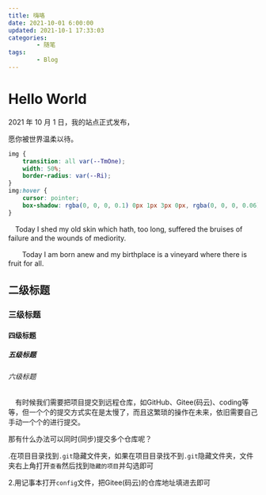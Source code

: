 ```yaml
---
title: 嗨咯
date: 2021-10-01 6:00:00
updated: 2021-10-1 17:33:03
categories:
        - 随笔
tags:
        - Blog
---
```


# Hello World

2021 年 10 月 1 日，我的站点正式发布，

愿你被世界温柔以待。

```css
img {
	transition: all var(--TmOne);
	width: 50%;
	border-radius: var(--Ri);
}
img:hover {
	cursor: pointer;
	box-shadow: rgba(0, 0, 0, 0.1) 0px 1px 3px 0px, rgba(0, 0, 0, 0.06) 0px 1px 2px 0px;
}

```



　Today I shed my old skin which hath, too long, suffered the bruises of failure and the wounds of mediority.

　　Today I am born anew and my birthplace is a vineyard where there is fruit for all.



## 二级标题

### 三级标题

#### 四级标题

##### 五级标题

###### 六级标题

　有时候我们需要把项目提交到远程仓库，如GitHub、Gitee(码云)、coding等等，但一个个的提交方式实在是太慢了，而且这繁琐的操作在未来，依旧需要自己手动一个个的进行提交。

那有什么办法可以同时(同步)提交多个仓库呢？

.在项目目录找到`.git`隐藏文件夹，如果在项目目录找不到`.git`隐藏文件夹，文件夹右上角打开`查看`然后找到`隐藏的项目`并勾选即可

2.用记事本打开`config`文件，把Gitee(码云)的仓库地址填进去即可

